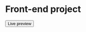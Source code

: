 # Front-end project

[<button>Live preview </button>](https://mdsamsuzzohashayon.github.io/upwork-projects/)